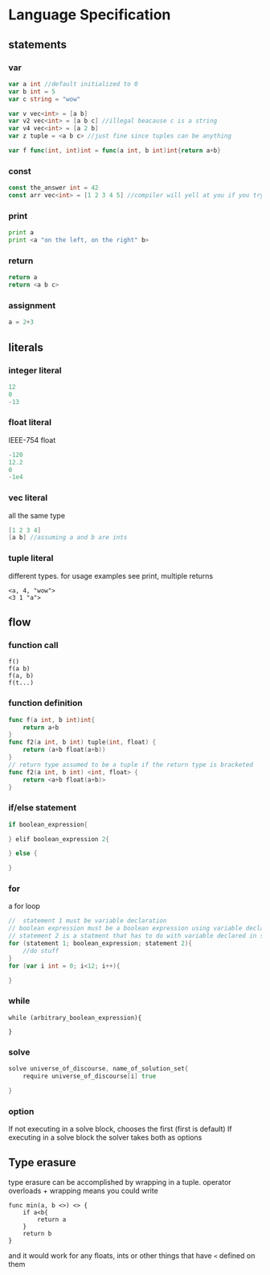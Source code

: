 
# Language Specification
## statements
### var
```go
var a int //default initialized to 0
var b int = 5
var c string = "wow"

var v vec<int> = [a b]
var v2 vec<int> = [a b c] //illegal beacause c is a string
var v4 vec<int> = [a 2 b]
var z tuple = <a b c> //just fine since tuples can be anything

var f func(int, int)int = func(a int, b int)int{return a+b}
```
### const
```go
const the_answer int = 42
const arr vec<int> = [1 2 3 4 5] //compiler will yell at you if you try to assign to this or try to assign to a sub element
```
### print

```go
print a
print <a "on the left, on the right" b>
```

### return
```go
return a
return <a b c>
```

### assignment
```go
a = 2+3
```

## literals
### integer literal
```go
12
0
-13
```
### float literal
IEEE-754 float
```go
-120
12.2
0
-1e4
```
### vec literal
all the same type
```go
[1 2 3 4]
[a b] //assuming a and b are ints

```
### tuple literal
different types. for usage examples see print, multiple returns
```
<a, 4, "wow">
<3 1 "a">
```
## flow

### function call
```
f()
f(a b)
f(a, b)
f(t...)
```
### function definition
```go
func f(a int, b int)int{
    return a+b
}
func f2(a int, b int) tuple(int, float) {
    return (a+b float(a+b))
}
// return type assumed to be a tuple if the return type is bracketed
func f2(a int, b int) <int, float> {
    return <a+b float(a+b)>
}
```
### if/else statement
```go
if boolean_expression{

} elif boolean_expression 2{

} else {

}
```
### for
a for loop

```go
//  statement 1 must be variable declaration
// boolean expression must be a boolean expression using variable declared in statement 1
// statement 2 is a statment that has to do with variable declared in statement 1
for (statement 1; boolean_expression; statement 2){
    //do stuff
}
for (var i int = 0; i<12; i++){

}
```
### while
```
while (arbitrary_boolean_expression){

}
```
### solve
``` go
solve universe_of_discourse, name_of_solution_set{
    require universe_of_discourse[i] true

}
```
### option
If not executing in a solve block, chooses the first (first is default)
If executing in a solve block the solver takes both as options

## Type erasure

type erasure can be accomplished by wrapping in a tuple. 
operator overloads + wrapping means you could write 
```
func min(a, b <>) <> {
    if a<b{
        return a
    }
    return b
}
``` 
and it would work for any floats, ints or other things that have ```<``` defined on them
